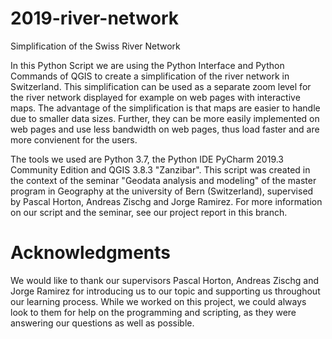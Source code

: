 # 2019-river-network

Simplification of the Swiss River Network

In this Python Script we are using the Python Interface and Python Commands of QGIS to create a simplification of the river network in Switzerland. This simplification can be used as a separate zoom level for the river network displayed for example on web pages with interactive maps. The advantage of the simplification is that maps are easier to handle due to smaller data sizes. Further, they can be more easily implemented on web pages and use less bandwidth on web pages, thus load faster and are more convienent for the users. 

The tools we used are Python 3.7, the Python IDE PyCharm 2019.3 Community Edition and QGIS 3.8.3 "Zanzibar". This script was created in the context of the seminar "Geodata analysis and modeling" of the master program in Geography at the university of Bern (Switzerland), supervised by Pascal Horton, Andreas Zischg and Jorge Ramirez. For more information on our script and the seminar, see our project report in this branch.

# Acknowledgments

We would like to thank our supervisors Pascal Horton, Andreas Zischg and Jorge Ramirez for introducing us to our topic and supporting us throughout our learning process. While we worked on this project, we could always look to them for help on the programming and scripting, as they were answering our questions as well as possible.
